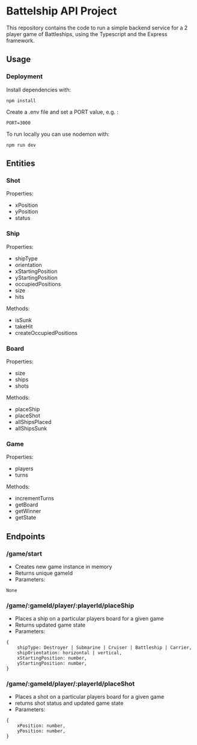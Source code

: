 # Battelship API Project

This repository contains the code to run a simple backend service for a 2 player game of Battleships, using the Typescript and the Express framework.

## Usage
### Deployment
Install dependencies with:
```
npm install
```

Create a .env file and set a PORT value, e.g. :
```
PORT=3000
```

To run locally you can use nodemon with:
```
npm run dev
```

## Entities

### Shot

Properties:
- xPosition
- yPosition
- status

### Ship

Properties:
- shipType
- orientation
- xStartingPosition
- yStartingPosition
- occupiedPositions
- size
- hits

Methods:
- isSunk
- takeHit
- createOccupiedPositions

### Board

Properties:
- size
- ships
- shots

Methods:
- placeShip
- placeShot
- allShipsPlaced
- allShipsSunk

### Game

Properties:
- players
- turns

Methods:
- incrementTurns
- getBoard
- getWinner
- getState

## Endpoints

### /game/start
- Creates new game instance in memory
- Returns unique gameId
- Parameters:
```
None
```

### /game/:gameId/player/:playerId/placeShip
- Places a ship on a particular players board for a given game
- Returns updated game state
- Parameters: 
```
{
    shipType: Destroyer | Submarine | Cruiser | Battleship | Carrier,
    shipOrientation: horizontal | vertical,
    xStartingPosition: number,
    yStartingPosition: number,
}
```

### /game/:gameId/player/:playerId/placeShot
- Places a shot on a particular players board for a given game
- returns shot status and updated game state
- Parameters:
```
{
    xPosition: number,
    yPosition: number,
}
```
